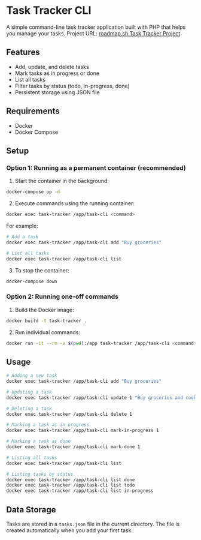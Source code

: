 # Task Tracker CLI

A simple command-line task tracker application built with PHP that helps you manage your tasks.
Project URL: [roadmap.sh Task Tracker Project](https://roadmap.sh/projects/task-tracker)

## Features

- Add, update, and delete tasks
- Mark tasks as in progress or done
- List all tasks
- Filter tasks by status (todo, in-progress, done)
- Persistent storage using JSON file

## Requirements

- Docker
- Docker Compose

## Setup

### Option 1: Running as a permanent container (recommended)

1. Start the container in the background:
```bash
docker-compose up -d
```

2. Execute commands using the running container:
```bash
docker exec task-tracker /app/task-cli <command>
```

For example:
```bash
# Add a task
docker exec task-tracker /app/task-cli add "Buy groceries"

# List all tasks
docker exec task-tracker /app/task-cli list
```

3. To stop the container:
```bash
docker-compose down
```

### Option 2: Running one-off commands

1. Build the Docker image:
```bash
docker build -t task-tracker .
```

2. Run individual commands:
```bash
docker run -it --rm -v $(pwd):/app task-tracker /app/task-cli <command>
```

## Usage

```bash
# Adding a new task
docker exec task-tracker /app/task-cli add "Buy groceries"

# Updating a task
docker exec task-tracker /app/task-cli update 1 "Buy groceries and cook dinner"

# Deleting a task
docker exec task-tracker /app/task-cli delete 1

# Marking a task as in progress
docker exec task-tracker /app/task-cli mark-in-progress 1

# Marking a task as done
docker exec task-tracker /app/task-cli mark-done 1

# Listing all tasks
docker exec task-tracker /app/task-cli list

# Listing tasks by status
docker exec task-tracker /app/task-cli list done
docker exec task-tracker /app/task-cli list todo
docker exec task-tracker /app/task-cli list in-progress
```

## Data Storage

Tasks are stored in a `tasks.json` file in the current directory. The file is created automatically when you add your first task.
